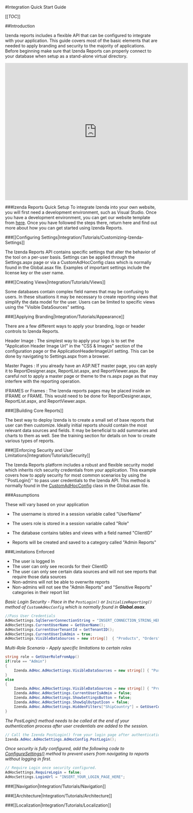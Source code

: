 #Integration Quick Start Guide

[[_TOC_]]

##Introduction

Izenda reports includes a flexible API that can be configured to integrate with your application. This guide covers most of the basic elements that are needed to apply branding and security to the majority of applications. Before beginning make sure that Izenda Reports can properly connect to your database when setup as a stand-alone virtual directory. 

<object width="1000" height="750" class="embeddedObject" id="scPlayer" data="http://content.screencast.com/users/IzendaReports/folders/Default/media/0c8cf8cf-8f81-4124-96b3-e5f60817e3e6/scplayer.swf" type="application/x-shockwave-flash" style="width: 600px; height: 450px;">
	<param name="movie" value="http://content.screencast.com/users/IzendaReports/folders/Default/media/0c8cf8cf-8f81-4124-96b3-e5f60817e3e6/scplayer.swf">
	<param name="quality" value="high">
	<param name="bgcolor" value="#FFFFFF">
	<param name="flashVars" value="thumb=http://content.screencast.com/users/IzendaReports/folders/Default/media/0c8cf8cf-8f81-4124-96b3-e5f60817e3e6/FirstFrame.jpg&amp;containerwidth=1000&amp;containerheight=750&amp;autohide=true&amp;autostart=false&amp;loop=false&amp;showendscreen=true&amp;showsearch=false&amp;showstartscreen=true&amp;tocdoc=left&amp;xmp=sc.xmp&amp;advseek=true&amp;content=http://content.screencast.com/users/IzendaReports/folders/Default/media/0c8cf8cf-8f81-4124-96b3-e5f60817e3e6/IntWithSound.mp4&amp;blurover=false">
	<param name="allowFullScreen" value="true">
	<param name="scale" value="showall">
	<param name="allowScriptAccess" value="always">
	<param name="base" value="http://content.screencast.com/users/IzendaReports/folders/Default/media/0c8cf8cf-8f81-4124-96b3-e5f60817e3e6/">
	<iframe width="1000" height="750" class="embeddedObject" src="http://www.screencast.com/users/IzendaReports/folders/Default/media/0c8cf8cf-8f81-4124-96b3-e5f60817e3e6/embed" frameborder="0" scrolling="no" style="width: 600px; height: 450px; overflow: hidden;" type="text/html"></iframe>
</object>

###Izenda Reports Quick Setup
To integrate Izenda into your own website, you will first need a development environment, such as Visual Studio. Once you have a development environment, you can get our website template from [here](http://www.izenda.com/Site/DownloadComplete.aspx?msgId=0). Once you have followed the steps there, return here and find out more about how you can get started using Izenda Reports.

###[[Configuring Settings|Integration/Tutorials/Customizing-Izenda-Settings]]

The Izenda Reports API contains specific settings that alter the behavior of the tool on a per-user basis. Settings can be applied through the Settings.aspx page or via a CustomAdHocConfig class which is normally found in the Global.asax file. Examples of important settings include the license key or the user name. 

###[[Creating Views|Integration/Tutorials/Views]]

Some databases contain complex field names that may be confusing to users. In these situations it may be necessary to create reporting views that simplify the data model for the user. Users can be limited to specific views using the "Visible DataSources" setting.

###[[Applying Branding|Integration/Tutorials/Appearance]]

There are a few different ways to apply your branding, logo or header controls to Izenda Reports. 

Header Image : The simplest way to apply your logo is to set the "Application Header Image Url" in the "CSS & Images" section of the configuration page or the ApplicationHeaderImageUrl setting. This can be done by navigating to Settings.aspx from a browser. 

Master Pages : If you already have an ASP.NET master page, you can apply it to ReportDesigner.aspx, ReportList.aspx, and ReportViewer.aspx. Be careful not to apply a master page or theme to the rs.aspx page as that may interfere with the reporting operation. 

IFRAMES or Frames : The Izenda reports pages may be placed inside an IFRAME or FRAME. This would need to be done for ReportDesigner.aspx, ReportList.aspx, and ReportViewer.aspx. 

###[[Building Core Reports]]

The best way to deploy Izenda is to create a small set of base reports that user can then customize. Ideally initial reports should contain the most relevant data sources and fields. It may be beneficial to add summaries and charts to them as well. See the training section for details on how to create various types of reports. 

###[[Enforcing Security and User Limitations|Integration/Tutorials/Security]]

The Izenda Reports platform includes a robust and flexible security model which inherits rich security credentials from your application. This example covers how to apply security for most common scenarios by using the ''PostLogin()'' to pass user credentials to the Izenda API. This method is normally found in the [CustomAdHocConfig](Integration/Tutorials/Adding-Code) class in the Global.asax file. 

###Assumptions

These will vary based on your application

  * The username is stored in a session variable called "UserName"
  * The users role is stored in a session variable called "Role" 

  * The database contains tables and views with a field named "ClientID"
  * Reports will be created and saved to a category called "Admin Reports" 

###Limitations Enforced

  * The user is logged In
  * The user can only see records for their ClientID
  * The user can only see certain data sources and will not see reports that require those data sources
  * Non-admins will not be able to overwrite reports
  * Non-admins will not see the "Admin Reports" and "Sensitive Reports" categories in their report list 

*Basic Login Security - Place in the ``PostLogin()`` or ``InitializeReporting()`` method of ``CustomAdHocConfig`` which is normally found in **Global.asax**.*

``` c#
//Pass User Credentials
AdHocSettings.SqlServerConnectionString = "INSERT_CONNECTION_STRING_HERE";
AdHocSettings.CurrentUserName = GetUserName();
AdHocSettings.CurrentUserTenantId = GetTenantID();
AdHocSettings.CurrentUserIsAdmin = true; 
AdHocSettings.VisibleDataSources = new string[]  { "Products", "Orders", "Customers" }; 
```

*Multi-Role Scenario - Apply specific limitations to certain roles*
 
``` c#
string role = GetUserRoleFromApp()
if(role == "Admin")
{
	Izenda.AdHoc.AdHocSettings.VisibleDataSources = new string[] { "Purchasing.Vendor", "Products", "Orders", "Order Details", "Customers" };
}
else
{
	Izenda.AdHoc.AdHocSettings.VisibleDataSources = new string[] { "Products", "Orders", "Customers" };
	Izenda.AdHoc.AdHocSettings.CurrentUserIsAdmin = false;
	Izenda.AdHoc.AdHocSettings.ShowSettingsButton = false;
    Izenda.AdHoc.AdHocSettings.ShowSqlOutputIcon = false;
	Izenda.AdHoc.AdHocSettings.HiddenFilters["ShipCountry"] = GetUserCountry();
}
```

*The PostLogin() method needs to be called at the end of your authentication process after user credentials are added to the session.*

``` c#
// Call the Izenda PostLogin() from your login page after authentication is complete
Izenda.AdHoc.AdHocSettings.AdHocConfig.PostLogin(); 
```

*Once security is fully configured, add the following code to [ConfigureSettings()](http://wiki.izenda.us/Adding-Code) method to prevent users from navigating to reports without logging in first.*

``` c# 
// Require Login once security configured. 
AdHocSettings.RequireLogin = false; 
AdHocSettings.LoginUrl = "INSERT_YOUR_LOGIN_PAGE_HERE"; 
```

###[[Navigation|Integration/Tutorials/Navigation]]

###[[Architecture|Integration/Tutorials/Architecture]]

###[[Localization|Integration/Tutorials/Localization]]